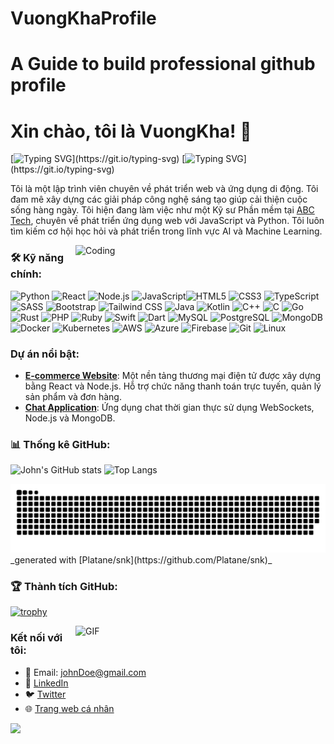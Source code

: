 # VuongKhaProfile
# A Guide to build professional github profile

# Xin chào, tôi là VuongKha! 👋
[![Typing SVG](https://readme-typing-svg.herokuapp.com?color=%2336BCF7&lines=Hello!+I'm+a+Full+Stack+Developer;I+am+interested+in+Nextjs+now!;Welcome+to+my+GitHub!)](https://git.io/typing-svg)
[![Typing SVG](https://readme-typing-svg.herokuapp.com/?lines=Hello,+I'm+a+Software+Engineer;I+love+coding+and+open+source!)](https://git.io/typing-svg)

Tôi là một lập trình viên chuyên về phát triển web và ứng dụng di động. Tôi đam mê xây dựng các giải pháp công nghệ sáng tạo giúp cải thiện cuộc sống hàng ngày.
Tôi hiện đang làm việc như một Kỹ sư Phần mềm tại [ABC Tech](https://abctech.com), chuyên về phát triển ứng dụng web với JavaScript và Python. Tôi luôn tìm kiếm cơ hội học hỏi và phát triển trong lĩnh vực AI và Machine Learning. 

<img align="right" alt="Coding" width="400" src="https://media.giphy.com/media/ZVik7pBtu9dNS/giphy.gif">


### 🛠 Kỹ năng chính:

 ![Python](https://img.shields.io/badge/-Python-FFD700?style=flat-square&logo=Python&logoColor=white) ![React](https://img.shields.io/badge/-React-61DAFB?style=flat-square&logo=react&logoColor=white) ![Node.js](https://img.shields.io/badge/-Node.js-43853D?style=flat-square&logo=node.js&logoColor=white) ![JavaScript](https://img.shields.io/badge/-JavaScript-F7DF1E?style=flat-square&logo=javascript&logoColor=black)![HTML5](https://img.shields.io/badge/-HTML5-E34F26?style=flat-square&logo=html5&logoColor=white) ![CSS3](https://img.shields.io/badge/-CSS3-1572B6?style=flat-square&logo=css3) ![TypeScript](https://img.shields.io/badge/-TypeScript-007ACC?style=flat-square&logo=typescript) ![SASS](https://img.shields.io/badge/-SASS-CC6699?style=flat-square&logo=sass&logoColor=white)
  ![Bootstrap](https://img.shields.io/badge/-Bootstrap-563D7C?style=flat-square&logo=bootstrap)
 ![Tailwind CSS](https://img.shields.io/badge/-TailwindCSS-38B2AC?style=flat-square&logo=tailwind-css)
 ![Java](https://img.shields.io/badge/-Java-007396?style=flat-square&logo=java&logoColor=white)
 ![Kotlin](https://img.shields.io/badge/-Kotlin-0095D5?style=flat-square&logo=kotlin&logoColor=white)
 ![C++](https://img.shields.io/badge/-C++-00599C?style=flat-square&logo=cplusplus&logoColor=white)
  ![C](https://img.shields.io/badge/-C-A8B9CC?style=flat-square&logo=c&logoColor=white)
 ![Go](https://img.shields.io/badge/-Go-00ADD8?style=flat-square&logo=go&logoColor=white)
 ![Rust](https://img.shields.io/badge/-Rust-000000?style=flat-square&logo=rust&logoColor=white)
 ![PHP](https://img.shields.io/badge/-PHP-777BB4?style=flat-square&logo=php&logoColor=white)
 ![Ruby](https://img.shields.io/badge/-Ruby-CC342D?style=flat-square&logo=ruby&logoColor=white)
 ![Swift](https://img.shields.io/badge/-Swift-FA7343?style=flat-square&logo=swift&logoColor=white)
 ![Dart](https://img.shields.io/badge/-Dart-0175C2?style=flat-square&logo=dart&logoColor=white)
 ![MySQL](https://img.shields.io/badge/-MySQL-4479A1?style=flat-square&logo=mysql&logoColor=white)
 ![PostgreSQL](https://img.shields.io/badge/-PostgreSQL-336791?style=flat-square&logo=postgresql)
 ![MongoDB](https://img.shields.io/badge/-MongoDB-47A248?style=flat-square&logo=mongodb&logoColor=white)
 ![Docker](https://img.shields.io/badge/-Docker-2496ED?style=flat-square&logo=docker&logoColor=white)
 ![Kubernetes](https://img.shields.io/badge/-Kubernetes-326CE5?style=flat-square&logo=kubernetes&logoColor=white)
 ![AWS](https://img.shields.io/badge/-AWS-232F3E?style=flat-square&logo=amazon-aws)
 ![Azure](https://img.shields.io/badge/-Microsoft%20Azure-0078D4?style=flat-square&logo=microsoft-azure)
 ![Firebase](https://img.shields.io/badge/-Firebase-FFCA28?style=flat-square&logo=firebase)
 ![Git](https://img.shields.io/badge/-Git-F05032?style=flat-square&logo=git&logoColor=white)
 ![Linux](https://img.shields.io/badge/-Linux-FCC624?style=flat-square&logo=linux&logoColor=black)


### Dự án nổi bật:
- [**E-commerce Website**](https://github.com/johnDoe/ecommerce-site): Một nền tảng thương mại điện tử được xây dựng bằng React và Node.js. Hỗ trợ chức năng thanh toán trực tuyến, quản lý sản phẩm và đơn hàng.
- [**Chat Application**](https://github.com/johnDoe/chat-app): Ứng dụng chat thời gian thực sử dụng WebSockets, Node.js và MongoDB.

### 📊 Thống kê GitHub:
![John's GitHub stats](https://github-readme-stats.vercel.app/api?username=VuongKha&show_icons=true&theme=radical)
![Top Langs](https://github-readme-stats.vercel.app/api/top-langs/?username=VuongKha&layout=compact&theme=radical)

<picture>
  <source media="(prefers-color-scheme: dark)" srcset="https://raw.githubusercontent.com/platane/platane/output/github-contribution-grid-snake-dark.svg">
  <source media="(prefers-color-scheme: light)" srcset="https://raw.githubusercontent.com/platane/platane/output/github-contribution-grid-snake.svg">
  <img alt="github contribution grid snake animation" src="https://raw.githubusercontent.com/platane/platane/output/github-contribution-grid-snake.svg">
</picture>
_generated with [Platane/snk](https://github.com/Platane/snk)_


### 🏆 Thành tích GitHub:
[![trophy](https://github-profile-trophy.vercel.app/?username=johnDoe&theme=onedark)](https://github.com/ryo-ma/github-profile-trophy)

<img align="right" alt="GIF" src="https://media.giphy.com/media/Y4ak9Ki2GZCbJxAnJD/giphy.gif" width="400"/>


### Kết nối với tôi:
- 📧 Email: johnDoe@gmail.com
- 🔗 [LinkedIn](https://linkedin.com/in/johndoe)
- 🐦 [Twitter](https://twitter.com/johndoe)
- 🌐 [Trang web cá nhân](https://johndoe.dev)


![](https://komarev.com/ghpvc/?username=johnDoe&color=blue&style=flat-square)




